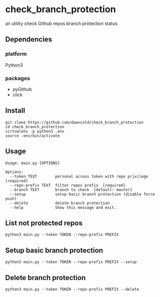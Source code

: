 # check_branch_protection
an utility check Github repos branch protection status

## Dependencies
### platform
Python3
### packages
* pyGithub
* click

## Install
```shell script
git clone https://github.com/dawncold/check_branch_protection
cd check_branch_protection
virtualenv -p python3 .env
source .env/bin/activate
```

## Usage
```shell script
Usage: main.py [OPTIONS]

Options:
  --token TEXT        personal access token with repo privilege  [required]
  --repo-prefix TEXT  filter repos prefix  [required]
  --branch TEXT       branch to check  [default: master]
  --setup             setup basic branch protection (disable force push)
  --delete            delete branch protection
  --help              Show this message and exit.
```

## List not protected repos
```shell script
python3 main.py --token TOKEN --repo-prefix PREFIX
```

## Setup basic branch protection
```shell script
python3 main.py --token TOKEN --repo-prefix PREFIX --setup
```

## Delete branch protection
```shell script
python3 main.py --token TOKEN --repo-prefix PREFIX --delete
```